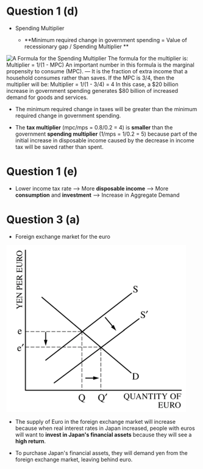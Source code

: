 # Question 1 (d)

  -   Spending Multiplier
    
      -   **Minimum required change in government spending = Value of
          recessionary gap / Spending Multiplier **

  ![A Formula for the Spending Multiplier The formula for the multiplier
  is: Multiplier = 1/(1 - MPC) An important number in this formula is
  the marginal propensity to consume (MPC). — It is the fraction of
  extra income that a household consumes rather than saves. If the MPC
  is 3/4, then the multiplier will be: Multiplier = 1/(1 - 3/4) = 4 In
  this case, a $20 billion increase in government spending generates $80
  billion of increased demand for goods and services.
  ](./media/image266.png)

  -   The minimum required change in taxes will be greater than the
      minimum required change in government spending.

  -   The **tax multiplier** (mpc/mps = 0.8/0.2 = 4) is **smaller** than
      the government **spending multiplier** (1/mps = 1/0.2 = 5) because
      part of the initial increase in disposable income caused by the
      decrease in income tax will be saved rather than spent.

# Question 1 (e)

  -   Lower income tax rate --\> More **disposable income** --\> More
      **consumption** and **investment** --\> Increase in Aggregate
      Demand

# Question 3 (a)

  -   Foreign exchange market for the euro

  ![Q Q' QUANTITY OF EURO ](./media/image267.png)

  -   The supply of Euro in the foreign exchange market will increase
      because when real interest rates in Japan increased, people with
      euros will want to **invest in Japan's financial assets** because
      they will see a **high return**.

  -   To purchase Japan's financial assets, they will demand yen from
      the foreign exchange market, leaving behind euro.